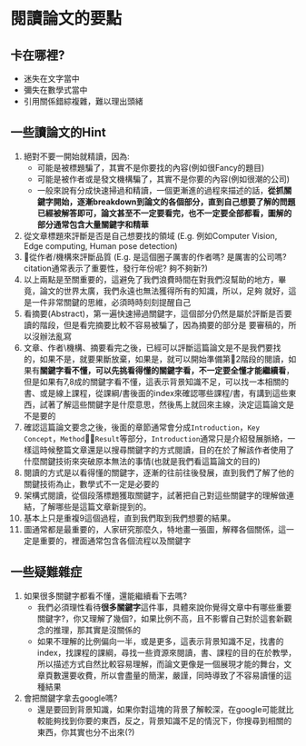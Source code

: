 # 閱讀論文的要點
## 卡在哪裡?
* 迷失在文字當中
* 彌失在數學式當中
* 引用關係錯綜複雜，難以理出頭緒
## 一些讀論文的Hint
1. 絕對不要一開始就精讀，因為:
   * 可能是被標題騙了，其實不是你要找的內容(例如很Fancy的題目)
   * 可能是被作者或是發文機構騙了，其實不是你要的內容(例如很潮的公司)
   * 一般來說有分成快速掃過和精讀，一個更漸進的過程來描述的話，**從抓關鍵字開始，逐漸breakdown到論文的各個部分，直到自己想要了解的問題已經被解答即可，論文甚至不一定要看完，也不一定要全部都看，圖解的部分通常包含大量關鍵字和精華**
2. 從文章標題來評斷是否是自己想要找的領域
   (E.g. 例如Computer Vision, Edge computing, Human pose detection)
3. 從作者/機構來評斷品質
   (E.g. 是這個圈子厲害的作者嗎? 是厲害的公司嗎? citation通常表示了重要性，發行年份呢? 夠不夠新?)
4. 以上兩點是至關重要的，這避免了我們浪費時間在對我們沒幫助的地方，畢竟，論文的世界太廣，我們永遠也無法獲得所有的知識，所以，足夠     就好，這是一件非常關鍵的思維，必須時時刻刻提醒自己
5. 看摘要(Abstract)，第一遍快速掃過關鍵字，這個部分仍然是屬於評斷是否要讀的階段，但是看完摘要比較不容易被騙了，因為摘要的部分是     要審稿的，所以沒辦法亂寫
6. 文章、作者\機構、摘要看完之後，已經可以評斷這篇論文是不是我們要找的，如果不是，就要果斷放棄，如果是，就可以開始準備第2階段的閱讀，如果有**關鍵字看不懂，可以先挑看得懂的關鍵字看，不一定要全懂才能繼續看**，但是如果有7,8成的關鍵字看不懂，這表示背景知識不足，可以找一本相關的書、或是線上課程，從課綱/書後面的index來確認哪些課程/書，有講到這些東西，試著了解這些關鍵字是什麼意思，然後馬上就回來主線，決定這篇論文是不是要的
7. 確認這篇論文要念之後，後面的章節通常會分成`Introduction`，`Key Concept`，`Method`，`Result`等部分，`Introduction`通常只是介紹發展脈絡，一樣這時候整篇文章還是以搜尋關鍵字的方式閱讀，目的在於了解該作者使用了什麼關鍵技術來突破原本無法的事情(也就是我們看這篇論文的目的)
8. 閱讀的方式是以看得懂的關鍵字，逐漸的往前往後發展，直到我們了解了他的關鍵技術為止，數學式不一定是必要的
9. 架構式閱讀，從個段落標題獲取關鍵字，試著把自己對這些關鍵字的理解做連結，了解哪些是這篇文章新提到的。
10. 基本上只是重複9這個過程，直到我們取到我們想要的結果。
11. 圖通常都是最重要的，人家研究那麼久，特地畫一張圖，解釋各個關係，這一定是重要的，裡面通常包含各個流程以及關鍵字
## 一些疑難雜症 
1. 如果很多關鍵字都看不懂，還能繼續看下去嗎?
   * 我們必須理性看待**很多關鍵字**這件事，具體來說你覺得文章中有哪些重要關鍵字?，你又理解了幾個?，如果比例不高，且不影響自己對於這套新觀念的推理，那其實是沒關係的
   * 如果不理解的比例偏向一半，或是更多，這表示背景知識不足，找書的index，找課程的課綱，尋找一些資源來閱讀，書、課程的目的在於教學，所以描述方式自然比較容易理解，而論文更像是一個展現才能的舞台，文章頁數還要收費，所以會盡量的簡潔，嚴謹，同時導致了不容易讀懂的這種結果
2. 會把關鍵字拿去google嗎?
   * 還是要回到背景知識，如果你對這塊的背景了解較深，在google可能就比較能夠找到你要的東西，反之，背景知識不足的情況下，你搜尋到相關的東西，你其實也分不出來(?)  